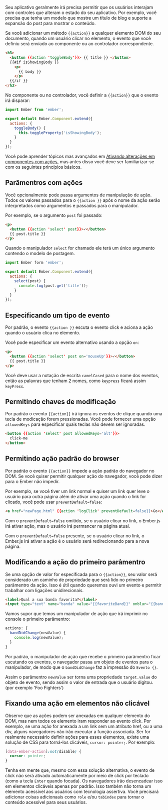 Seu aplicativo geralmente irá precisa permitir que os usuários interajam com
controles que alteram o estado do seu aplicativo. Por exemplo, você precisa que tenha um modelo que mostre um título de blog e suporte a expansão do post para mostrar o conteúdo.

Se você adicionar um método ```{{action}}``` a qualquer elemento DOM do seu documento, quando um usuário clicar no elemento, o evento que você definiu será enviado ao componente ou ao controlador correspondente.

```html
<h3>
  <button {{action 'toggleBody'}}> {{ title }} </button>
  {{#if isShowingBody }}
    <p>
      {{ body }}
    </p>
  {{/if }}
</h3>
```

No componente ou no controlador, você definir a ```{{action}}``` que o evento irá disparar:

```js
import Ember from 'ember';

export default Ember.Component.extend({
  actions: {
    toggleBody() {
      this.toggleProperty('isShowingBody');
    }
  }
});
```

Você pode aprender tópicos mas avançados em [Ativando alterações em componentes com ações](../../components/triggering-changes-with-actions/), mas antes disso você deve ser familiarizar-se com os seguintes princípios básicos.

## Parâmentros com ações

Você opcionalmente pode passa argumentos de manipulação de ação. Todos os valores passados para o ```{{action }}``` após o nome da ação serão interpretados como argumentos e passados para o manipulador.

Por exemplo, se o argumento ```post``` foi passado:

```html
<p>
  <button {{action 'select' post}}>✓</button>
  {{ post.title }}
</p>
```

Quando o manipulador ```select``` for chamado ele terá um único argumento contendo o modelo de postagem.

```js
import Ember form 'ember';

export default Ember.Component.extend({
  actions: {
    select(post) {
      console.log(post.get('title'));
    }
  }
});
```

## Especificando um tipo de evento

Por padrão, o evento ```{{action }}``` escuta o evento click e aciona a ação quando o usuário clica no elemento.

Você pode especificar um evento alternativo usando a opção ```on```:

```html
<p>
  <button {{action 'select' post on='mouseUp'}}>✓</button>
  {{ post.title }}
</p>
```

Você deve usar a notação de escrita ```camelCased``` para o nome dos eventos, então as palavras que tenham 2 nomes, como ```keypress``` ficará assim ```keyPress```.

## Permitindo chaves de modificação
Por padrão o evento ```{{action}}``` irá ignora os eventos de clique quando uma tecla de modicação forem pressionadas. Você pode fornecer uma opção ```allowedKeys``` para especificar quais teclas não devem ser ignoradas.

```html
<button {{action 'select' post allowedKeys='alt'}}>
  click-me
</button>
```

## Permitindo ação padrão do browser
Por padrão o evento ```{{action}}``` impede a ação padrão do navegador no DOM. Se você quiser permitir qualquer ação do navegador, você pode dizer para o Ember não impedir.

Por exemplo, se você tiver um link normal e quiser um link quer leve o usuário para outra página além de ativar uma ação quando o link for clicado, você pode usar ```preventDefault=false```:

```html
<a href="newPage.html" {{action 'logClick' preventDefault=false}}>Go</a>
```

Com o ```preventDefault=false``` omitido, se o usuário clicar no link, o Ember.js irá ativar ação, mas o usuário irá permancer na página atual.

Com o ```preventDefault=false``` presente, se o usuário clicar no link, o Ember.js irá ativar a ação é o usuário será redirecionando para a nova página.

## Modificando a ação do primeiro parâmentro
Se uma opção de valor for especificada para o ```{{action}}```, seu valor será considerado um caminho de propriedade que será lido no primeiro parâmentro da ação. Isso é útil quando queremos ouvi um evento e permitir trabalhar com ligações unidirecionais.
```html
<label>Qual a sua banda favorita?</label>
<input type="text" name="banda" value="{{favoriteBand}}" onblur="{{bandDidChange}}">
```

Vamos supor que temos um manipulador de ação que irá imprimir no console o primeiro parâmentro:
```js
actions: {
  bandDidChange(newValue) {
    console.log(newValue);
  }
}
```

Por padrão, o manipulador de ação que recebe o primeiro parâmentro ficar escutando os eventos, o navegador passa um objeto de eventos para o manipulador, de modo que o ```bandDidChange``` faz a impressão do ```Evento {}```.

Assim o parâmentro ```newValue``` ser torna uma propriedade ```target.value``` do objeto de evento, sendo assim o valor de entrada que o usuário digitou. (por exemplo 'Foo Fighters')

## Fixando uma ação em elementos não clicável
Observe que as ações podem ser anexadas em qualquer elemento do DOM, mas nem todos os elemento iram responder ao evento click. Por exemplo, se uma ação for anexada a um link sem um atributo href, ou a uma div, alguns navegadores não irão executar a função associada. Ser for realmente necessário definir ações para esses elementos, existe uma solução de CSS para torná-los clicáveis, ```cursor: pointer;```. Por exemplo:

```css
[data-ember-action]:not(disable) {
  cursor: pointer;
}
```

Tenha em mente que, mesmo com essa solução alternativa, o evento de click não será ativado automaticamente por meio de click por teclado (como a tecla ```Enter``` quando focada). Os navegadores irão desencadear isso em elementos clicáveis apenas por padrão. Isso também não torna um elemento acessível aos usuários com tecnologia assertiva. Você precisará adicionar coisas adicionaais como ```role``` e/ou ```tabindex``` para tornar o conteúdo acessível para seus usuários.
